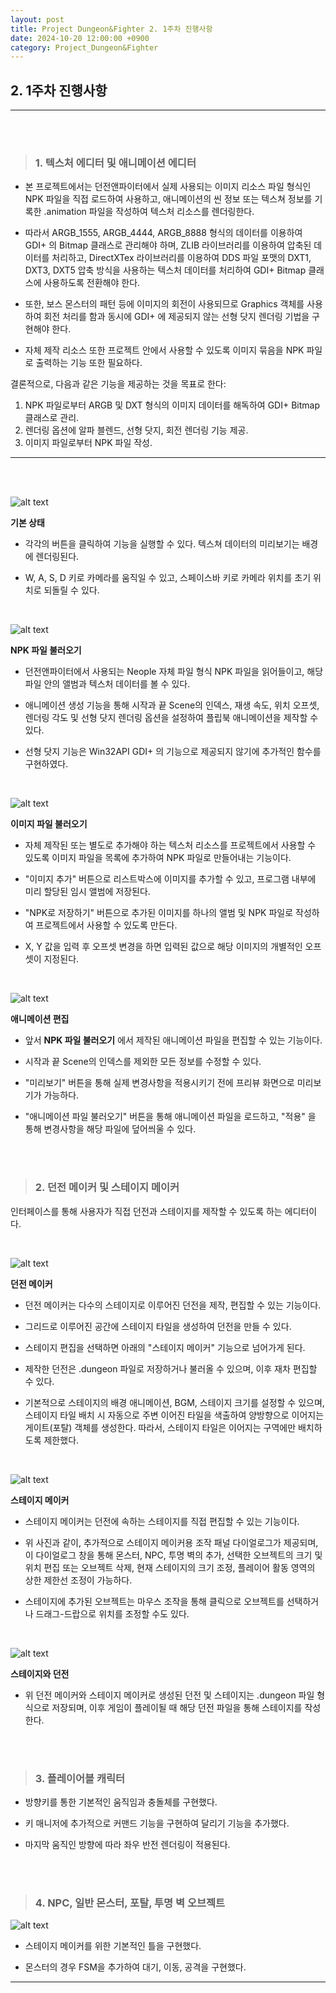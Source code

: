 ```yaml
---
layout: post
title: Project Dungeon&Fighter 2. 1주차 진행사항
date: 2024-10-20 12:00:00 +0900
category: Project_Dungeon&Fighter
---
```


## 2. 1주차 진행사항



---

<br><br>

>### 1. 텍스처 에디터 및 애니메이션 에디터

- 본 프로젝트에서는 던전앤파이터에서 실제 사용되는 이미지 리소스 파일 형식인 NPK 파일을 직접 로드하여 사용하고, 애니메이션의 씬 정보 또는 텍스쳐 정보를 기록한
 .animation 파일을 작성하여 텍스처 리소스를 렌더링한다.


- 따라서 ARGB_1555, ARGB_4444, ARGB_8888 형식의 데이터를 이용하여 GDI+ 의 Bitmap 클래스로 관리해야 하며, ZLIB 라이브러리를 이용하여 압축된 데이터를 처리하고,
 DirectXTex 라이브러리를 이용하여 DDS 파일 포맷의 DXT1, DXT3, DXT5 압축 방식을 사용하는 텍스처 데이터를 처리하여 GDI+ Bitmap 클래스에 사용하도록 전환해야 한다.


- 또한, 보스 몬스터의 패턴 등에 이미지의 회전이 사용되므로 Graphics 객체를 사용하여 회전 처리를 함과 동시에 GDI+ 에 제공되지 않는 선형 닷지 렌더링 기법을 구현해야 한다.


- 자체 제작 리소스 또한 프로젝트 안에서 사용할 수 있도록 이미지 묶음을 NPK 파일로 출력하는 기능 또한 필요하다.


결론적으로, 다음과 같은 기능을 제공하는 것을 목표로 한다:
  1. NPK 파일로부터 ARGB 및 DXT 형식의 이미지 데이터를 해독하여 GDI+ Bitmap 클래스로 관리.
  2. 렌더링 옵션에 알파 블렌드, 선형 닷지, 회전 렌더링 기능 제공.
  3. 이미지 파일로부터 NPK 파일 작성.

---

<br><br>

![alt text](\public\img\Texture_Editor_00.png)

**기본 상태**

  - 각각의 버튼을 클릭하여 기능을 실행할 수 있다. 텍스쳐 데이터의 미리보기는 배경에 렌더링된다.
  
  - W, A, S, D 키로 카메라를 움직일 수 있고, 스페이스바 키로 카메라 위치를 초기 위치로 되돌릴 수 있다.


<br>


![alt text](\public\img\Texture_Editor_01.png)

**NPK 파일 불러오기**

  - 던전앤파이터에서 사용되는 Neople 자체 파일 형식 NPK 파일을 읽어들이고, 해당 파일 안의 앨범과 텍스처 데이터를 볼 수 있다.

  - 애니메이션 생성 기능을 통해 시작과 끝 Scene의 인덱스, 재생 속도, 위치 오프셋, 렌더링 각도 및 선형 닷지 렌더링 옵션을 설정하여 플립북 애니메이션을 제작할 수 있다.

  - 선형 닷지 기능은 Win32API GDI+ 의 기능으로 제공되지 않기에 추가적인 함수를 구현하였다.


<br>


![alt text](\public\img\Texture_Editor_02.png)

**이미지 파일 불러오기**

  - 자체 제작된 또는 별도로 추가해야 하는 텍스처 리소스를 프로젝트에서 사용할 수 있도록 이미지 파일을 목록에 추가하여 NPK 파일로 만들어내는 기능이다.

  - "이미지 추가" 버튼으로 리스트박스에 이미지를 추가할 수 있고, 프로그램 내부에 미리 할당된 임시 앨범에 저장된다.

  - "NPK로 저장하기" 버튼으로 추가된 이미지를 하나의 앨범 및 NPK 파일로 작성하여 프로젝트에서 사용할 수 있도록 만든다.

  - X, Y 값을 입력 후 오프셋 변경을 하면 입력된 값으로 해당 이미지의 개별적인 오프셋이 지정된다.


<br>


![alt text](\public\img\Texture_Editor_03.png)

**애니메이션 편집**

  - 앞서 **NPK 파일 불러오기** 에서 제작된 애니메이션 파일을 편집할 수 있는 기능이다.

  - 시작과 끝 Scene의 인덱스를 제외한 모든 정보를 수정할 수 있다.
  
  - "미리보기" 버튼을 통해 실제 변경사항을 적용시키기 전에 프리뷰 화면으로 미리보기가 가능하다.

  - "애니메이션 파일 불러오기" 버튼을 통해 애니메이션 파일을 로드하고, "적용" 을 통해 변경사항을 해당 파일에 덮어씌울 수 있다.




<br><br>


>### 2. 던전 메이커 및 스테이지 메이커


인터페이스를 통해 사용자가 직접 던전과 스테이지를 제작할 수 있도록 하는 에디터이다.

<br>


![alt text](\public\img\DungeonMaker.png)


**던전 메이커**


  - 던전 메이커는 다수의 스테이지로 이루어진 던전을 제작, 편집할 수 있는 기능이다.


  - 그리드로 이루어진 공간에 스테이지 타일을 생성하여 던전을 만들 수 있다.


  - 스테이지 편집을 선택하면 아래의 "스테이지 메이커" 기능으로 넘어가게 된다.


  - 제작한 던전은 .dungeon 파일로 저장하거나 불러올 수 있으며, 이후 재차 편집할 수 있다.


  - 기본적으로 스테이지의 배경 애니메이션, BGM, 스테이지 크기를 설정할 수 있으며, 스테이지 타일 배치 시 자동으로 주변 이어진 타일을 색출하여 양방향으로 이어지는 게이트(포탈) 객체를 생성한다. 따라서, 스테이지 타일은 이어지는 구역에만 배치하도록 제한했다.


<br>


![alt text](\public\img\StageMaker.png)

**스테이지 메이커**


  - 스테이지 메이커는 던전에 속하는 스테이지를 직접 편집할 수 있는 기능이다.


  - 위 사진과 같이, 추가적으로 스테이지 메이커용 조작 패널 다이얼로그가 제공되며, 이 다이얼로그 창을 통해 몬스터, NPC, 투명 벽의 추가, 선택한 오브젝트의 크기 및 위치 편집 또는 오브젝트 삭제, 현재 스테이지의 크기 조정, 플레이어 활동 영역의 상한 제한선 조정이 가능하다.


  - 스테이지에 추가된 오브젝트는 마우스 조작을 통해 클릭으로 오브젝트를 선택하거나 드래그-드랍으로 위치를 조정할 수도 있다.



<br>


![alt text](\public\img\StageMaker.png)

**스테이지와 던전**


  - 위 던전 메이커와 스테이지 메이커로 생성된 던전 및 스테이지는 .dungeon 파일 형식으로 저장되며, 이후 게임이 플레이될 때 해당 던전 파일을 통해 스테이지를 작성한다.


<br><br>


>### 3. 플레이어블 캐릭터

- 방향키를 통한 기본적인 움직임과 충돌체를 구현했다.

- 키 매니저에 추가적으로 커맨드 기능을 구현하여 달리기 기능을 추가했다.

- 마지막 움직인 방향에 따라 좌우 반전 렌더링이 적용된다.


<br><br>


>### 4. NPC, 일반 몬스터, 포탈, 투명 벽 오브젝트


![alt text](\public\img\MonsterFSM.png)

- 스테이지 메이커를 위한 기본적인 틀을 구현했다.

- 몬스터의 경우 FSM을 추가하여 대기, 이동, 공격을 구현했다.



---